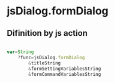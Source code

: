 # jsDialog.formDialog

## Difinition by js action

```js.js

var=String
	?func=jsDialog.formDialog
		&titleString
		&formSettingVariablesString
		&formCommandVariablesString
```


